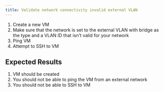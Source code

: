 ```yaml
---
title: Validate network connectivity invalid external VLAN
---
```

1. Create a new VM
1. Make sure that the network is set to the external VLAN with bridge as the type and a VLAN ID that isn't valid for your network
1. Ping VM
1. Attempt to SSH to VM

## Expected Results
1. VM should be created
1. You should not be able to ping the VM from an external network
1. You should not be able to SSH to VM